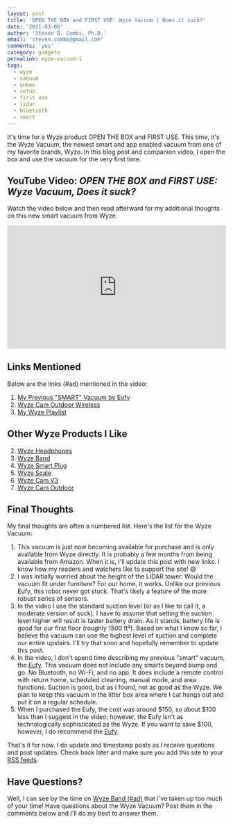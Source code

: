 ```yaml
---
layout: post
title: 'OPEN THE BOX and FIRST USE: Wyze Vacuum | Does it suck?'
date: '2021-03-08'
author: 'Steven B. Combs, Ph.D.'
email: 'steven.combs@gmail.com'
comments: 'yes'
category: gadgets
permalink: wyze-vacuum-1
tags:
  - wyze
  - vacuum
  - unbox
  - setup
  - first use
  - lidar
  - bluetooth
  - smart
---
```


It's time for a Wyze product OPEN THE BOX and FIRST USE. This time, it's the Wyze Vacuum, the newest smart and app enabled vacuum from one of my favorite brands, Wyze. In this blog post and companion video, I open the box and use the vacuum for the very first time.

## YouTube Video: _OPEN THE BOX and FIRST USE: Wyze Vacuum, Does it suck?_

Watch the video below and then read afterward for my additional thoughts on this new smart vacuum from Wyze.

<div style="position:relative;padding-top:56.25%;"><p><iframe src="https://www.youtube.com/embed/TzlbTFLvuoE" frameborder="0" allowfullscreen="true" mozallowfullscreen="true" webkitallowfullscreen="true" style="position:absolute;top:0;left:0;width:100%;height:100%;"></iframe></p></div>

## Links Mentioned

Below are the links (#ad) mentioned in the video:

1. [My Previous "SMART" Vacuum by Eufy](https://amzn.to/3qstLJS)
2. [Wyze Cam Outdoor Wireless](https://www.stevencombs.com/gadgets/2020/08/17/unbox-setup-wyze-cam-outdoor.html)
3. [My Wyze Playlist](https://www.youtube.com/playlist?list=PLRVBh2hjFTokf2amubNe1PZpzac3TUHwi)

## Other Wyze Products I Like

2. [Wyze Headphones](https://amzn.to/2OxL8fc)
3. [Wyze Band](https://amzn.to/3fo229k)
4. [Wyze Smart Plug](https://amzn.to/2Y4W3ig)
5. [Wyze Scale](https://amzn.to/31SsVMs)
6. [Wyze Cam V3](https://wyze.com/wyze-cam-v3.html)
7. [Wyze Cam Outdoor](https://amzn.to/3bsfWqN)

## Final Thoughts

My final thoughts are often a numbered list. Here's the list for the Wyze Vacuum:

1. This vacuum is just now becoming available for purchase and is only available from Wyze directly. It is probably a few months from being available from Amazon. When it is, I'll update this post with new links. I know how my readers and watchers like to support the site! 😄
2. I was initially worried about the height of the LIDAR tower. Would the vacuum fit under furniture? For our home, it works. Unlike our previous Eufy, this robot never got stuck. That's likely a feature of the more robust series of sensors.
3. In the video I use the standard suction level (or as I like to call it, a moderate version of suck). I have to assume that setting the suction level higher will result is faster battery drain. As it stands, battery life is good for our first floor (roughly 1500 ft²). Based on what I know so far, I believe the vacuum can use the highest level of suction and complete our entire upstairs. I'll try that soon and hopefully remember to update this post.
4. In the video, I don't spend time describing my previous "smart" vacuum, the [Eufy](https://amzn.to/3qstLJS). This vacuum does not include any smarts beyond bump and go. No Bluetooth, no Wi-Fi, and no app. It does include a remote control with return home, scheduled cleaning, manual mode, and area functions. Suction is good, but as I found, not as good as the Wyze. We plan to keep this vacuum in the litter box area where I cat hangs out and put it on a regular schedule.
5. When I purchased the Eufy, the cost was around $150, so about $100 less than I suggest in the video; however, the Eufy isn't as technologically sophisticated as the Wyze. If you want to save $100, however, I do recommend the [Eufy](https://amzn.to/3qstLJS).

That's it for now. I do update and timestamp posts as I receive questions and post updates. Check back later and make sure you add this site to your [RSS feeds](https://www.stevencombs.com/rss).

## Have Questions?

Well, I can see by the time on [Wyze Band (#ad)](https://amzn.to/2PXhPQM) that I've taken up too much of your time! Have questions about the Wyze Vacuum? Post them in the comments below and I'll do my best to answer them.
<!--stackedit_data:
eyJoaXN0b3J5IjpbLTExNjA3MzM1NDYsLTE2Mjg4MDIxMTAsLT
EwNzIyMjQwNTQsLTM4MDIyMTAxMiw1MTcyMzkwNzQsLTEwMDgw
NTU5MTIsNDg5MjEwMF19
-->